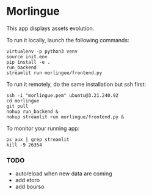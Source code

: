 # Morlingue

This app displays assets evolution.

To run it locally, launch the following commands:
```
virtualenv -p python3 venv
source init.env
pip install -e .
run_backend
streamlit run morlingue/frontend.py
```
To run it remotely, do the same installation but ssh first:
```
ssh -i "morlingue.pem" ubuntu@3.21.240.92
cd morlingue
git pull
nohup run_backend &
nohup streamlit run morlingue/frontend.py &
```
To monitor your running app:
```
ps aux | grep streamlit
kill -9 26354
```

### TODO

- autoreload when new data are coming
- add etoro
- add bourso

